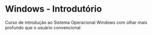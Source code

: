 # Windows - Introdutório
Curso de introdução ao Sistema Operacional Windows com olhar mais profundo que o usuário convencional